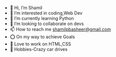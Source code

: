 - 👋 Hi, I’m Shamil
- 👀 I’m interested in coding,Web Dev
- 🌱 I’m currently learning Python
- 💞️ I’m looking to collaborate on devs
- 📫 How to reach me shamilpbasheer@gmail.com
- ⭕ On my way to achieve Goals
- 💓 Love to work on HTML,CSS 
- 🚗 Hobbies-Crazy car drives
<!---
shamil-spb4/shamil-spb4 is a ✨ special ✨ repository because its `README.md` (this file) appears on your GitHub profile.
You can click the Preview link to take a look at your changes.
--->
